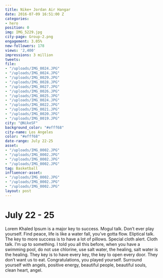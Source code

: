 ```yaml
---
title: Nike+ Jordan Air Hangar
date: 2016-07-09 16:51:00 Z
categories:
- hero
position: 0
img: IMG_5229.jpg
city-page: Group-2.png
engagement: 3.05%
new-followers: 178
views: '2,400'
impressions: 3 million
tweets: 
file:
- "/uploads/IMG_0024.JPG"
- "/uploads/IMG_0024.JPG"
- "/uploads/IMG_0029.JPG"
- "/uploads/IMG_0028.JPG"
- "/uploads/IMG_0027.JPG"
- "/uploads/IMG_0026.JPG"
- "/uploads/IMG_0025.JPG"
- "/uploads/IMG_0024.JPG"
- "/uploads/IMG_0022.JPG"
- "/uploads/IMG_0021.JPG"
- "/uploads/IMG_0020.JPG"
- "/uploads/IMG_0019.JPG"
city: "@NikeSF"
background_color: "#efff68"
city-name: Los Angeles
color: "#efff68"
date-range: July 22-25
asset:
- "/uploads/IMG_0002.JPG"
- "/uploads/IMG_0002.JPG"
- "/uploads/IMG_0002.JPG"
- "/uploads/IMG_0002.JPG"
tag: Basketball
influencer-asset:
- "/uploads/IMG_0002.JPG"
- "/uploads/IMG_0002.JPG"
- "/uploads/IMG_0002.JPG"
layout: post
---
```


# July 22 - 25

Lorem Khaled Ipsum is a major key to success. Mogul talk. Don’t ever play yourself. Find peace, life is like a water fall, you’ve gotta flow. Eliptical talk. The key to more success is to have a lot of pillows. Special cloth alert. Cloth talk. I’m up to something. I told you all this before, when you have a swimming pool, do not use chlorine, use salt water, the healing, salt water is the healing. They key is to have every key, the key to open every door. They don’t want us to eat. Congratulations, you played yourself. Surround yourself with angels, positive energy, beautiful people, beautiful souls, clean heart, angel.